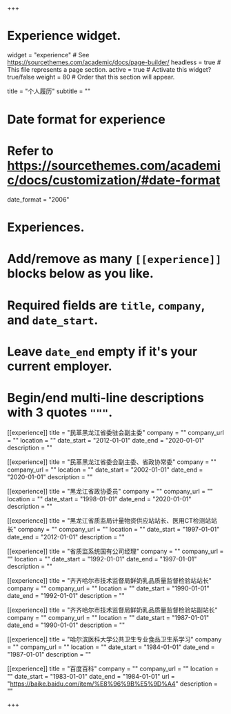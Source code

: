 +++
# Experience widget.
widget = "experience"  # See https://sourcethemes.com/academic/docs/page-builder/
headless = true  # This file represents a page section.
active = true  # Activate this widget? true/false
weight = 80  # Order that this section will appear.

title = "个人履历"
subtitle = ""

# Date format for experience
#   Refer to https://sourcethemes.com/academic/docs/customization/#date-format
date_format = "2006"

# Experiences.
#   Add/remove as many `[[experience]]` blocks below as you like.
#   Required fields are `title`, `company`, and `date_start`.
#   Leave `date_end` empty if it's your current employer.
#   Begin/end multi-line descriptions with 3 quotes `"""`.


[[experience]]
  title = "民革黑龙江省委驻会副主委"
  company = ""
  company_url = ""
  location = ""
  date_start = "2012-01-01"
  date_end = "2020-01-01"
  description = ""



[[experience]]
  title = "民革黑龙江省委会副主委、省政协常委"
  company = ""
  company_url = ""
  location = ""
  date_start = "2002-01-01"
  date_end = "2020-01-01"
  description = ""


[[experience]]
  title = "黑龙江省政协委员"
  company = ""
  company_url = ""
  location = ""
  date_start = "1998-01-01"
  date_end = "2020-01-01"
  description = ""




[[experience]]
  title = "黑龙江省质监局计量物资供应站站长、医用CT检测站站长"
  company = ""
  company_url = ""
  location = ""
  date_start = "1997-01-01"
  date_end = "2012-01-01"
  description = ""



[[experience]]
  title = "省质监系统国有公司经理"
  company = ""
  company_url = ""
  location = ""
  date_start = "1992-01-01"
  date_end = "1997-01-01"
  description = ""



[[experience]]
  title = "齐齐哈尔市技术监督局鲜奶乳品质量监督检验站站长"
  company = ""
  company_url = ""
  location = ""
  date_start = "1990-01-01"
  date_end = "1992-01-01"
  description = ""



[[experience]]
  title = "齐齐哈尔市技术监督局鲜奶乳品质量监督检验站副站长"
  company = ""
  company_url = ""
  location = ""
  date_start = "1987-01-01"
  date_end = "1990-01-01"
  description = ""



[[experience]]
  title = "哈尔滨医科大学公共卫生专业食品卫生系学习"
  company = ""
  company_url = ""
  location = ""
  date_start = "1984-01-01"
  date_end = "1987-01-01"
  description = ""


[[experience]]
  title = "百度百科"
  company = ""
  company_url = ""
  location = ""
  date_start = "1983-01-01"
  date_end = "1984-01-01"
  url = "https://baike.baidu.com/item/%E8%96%9B%E5%9D%A4"
  description = ""


+++
